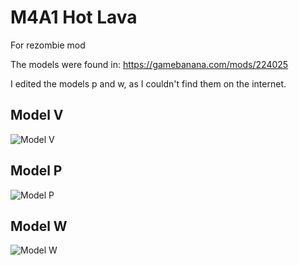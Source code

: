 # M4A1 Hot Lava
For rezombie mod

The models were found in: https://gamebanana.com/mods/224025

I edited the models p and w, as I couldn't find them on the internet.
## Model V
![Model V](https://i.imgur.com/9zZ9CQn.png)
## Model P
![Model P](https://i.imgur.com/iBpVZ0F.png)
## Model W
![Model W](https://i.imgur.com/BizaBlD.png)
